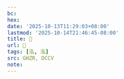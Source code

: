 ```yaml
---
bc:
hex:
date: '2025-10-13T11:29:03+08:00'
lastmod: '2025-10-14T21:46:45-08:00'
title: 󰟺
url: 󰟺
tags: [泓, 泓]
src: GHZR, DCCV
note:
---
```

